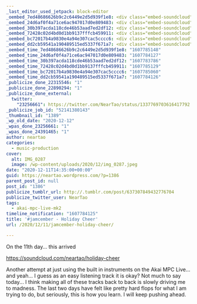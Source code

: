 ```yaml
---
_last_editor_used_jetpack: block-editor
_oembed_7ed48686626b9c2c6449e2d5d939f1e8: <div class="embed-soundcloud"><iframe title="Goodbye Sputnik by NearTao" width="500" height="400" scrolling="no" frameborder="no" src="https://w.soundcloud.com/player/?visual=true&url=https%3A%2F%2Fapi.soundcloud.com%2Ftracks%2F946197628&show_artwork=true&maxwidth=500&maxheight=750&dnt=1"></iframe></div>
_oembed_24d6af0f4a71ce6ac947017d0e809483: <div class="embed-soundcloud"><iframe title="Holiday Cheer by NearTao" width="584" height="400" scrolling="no" frameborder="no" src="https://w.soundcloud.com/player/?visual=true&url=https%3A%2F%2Fapi.soundcloud.com%2Ftracks%2F945909103&show_artwork=true&maxwidth=584&maxheight=876&dnt=1"></iframe></div>
_oembed_30b397acda118cde46b53aad7ed2df12: <div class="embed-soundcloud"><iframe title="Holiday Cheer by NearTao" width="750" height="400" scrolling="no" frameborder="no" src="https://w.soundcloud.com/player/?visual=true&url=https%3A%2F%2Fapi.soundcloud.com%2Ftracks%2F945909103&show_artwork=true&maxwidth=750&maxheight=1000&dnt=1"></iframe></div>
_oembed_72428c02d4bd0d1bb9137fffcb459911: <div class="embed-soundcloud"><iframe title="Hello Sputnik by NearTao" width="500" height="400" scrolling="no" frameborder="no" src="https://w.soundcloud.com/player/?visual=true&url=https%3A%2F%2Fapi.soundcloud.com%2Ftracks%2F946187650&show_artwork=true&maxwidth=500&maxheight=750&dnt=1"></iframe></div>
_oembed_bc72017b4a9830e4a94e307cac5cccc6: <div class="embed-soundcloud"><iframe title="Holiday Cheer by NearTao" width="500" height="400" scrolling="no" frameborder="no" src="https://w.soundcloud.com/player/?visual=true&url=https%3A%2F%2Fapi.soundcloud.com%2Ftracks%2F945909103&show_artwork=true&maxwidth=500&maxheight=750&dnt=1"></iframe></div>
_oembed_dd2cb59541a190489515ed5337f671a7: <div class="embed-soundcloud"><iframe title="Holiday Cheer by NearTao" width="776" height="400" scrolling="no" frameborder="no" src="https://w.soundcloud.com/player/?visual=true&url=https%3A%2F%2Fapi.soundcloud.com%2Ftracks%2F945909103&show_artwork=true&maxwidth=776&maxheight=1000&dnt=1"></iframe></div>
_oembed_time_7ed48686626b9c2c6449e2d5d939f1e8: "1607785148"
_oembed_time_24d6af0f4a71ce6ac947017d0e809483: "1607784127"
_oembed_time_30b397acda118cde46b53aad7ed2df12: "1607783786"
_oembed_time_72428c02d4bd0d1bb9137fffcb459911: "1607785129"
_oembed_time_bc72017b4a9830e4a94e307cac5cccc6: "1607785060"
_oembed_time_dd2cb59541a190489515ed5337f671a7: "1607784126"
_publicize_done_22315546: "1"
_publicize_done_22890294: "1"
_publicize_done_external:
  twitter:
    "23256661": https://twitter.com/NearTao/status/1337769703616417792
_publicize_job_id: "52141380143"
_thumbnail_id: "1389"
_wp_old_date: "2020-12-12"
_wpas_done_23256661: "1"
_wpas_done_24391465: "1"
author: neartao
categories:
  - music-production
cover:
  alt: IMG_0287
  image: /wp-content/uploads/2020/12/img_0287.jpeg
date: "2020-12-11T14:35:00+00:00"
guid: https://neartao.wordpress.com/?p=1386
parent_post_id: null
post_id: "1386"
publicize_tumblr_url: http://.tumblr.com/post/637307849432776704
publicize_twitter_user: NearTao
tags:
  - akai-mpc-live-mk2
timeline_notification: "1607784125"
title: '#jamcember - Holiday Cheer'
url: /2020/12/11/jamcember-holiday-cheer/

---
```

On the 11th day... this arrived

https://soundcloud.com/neartao/holiday-cheer

Another attempt at just using the built in instruments on the Akai MPC Live... and yeah... I guess as an easy listening track it is okay? Not much to say today... I think making all of these tracks back to back is slowly driving me to madness. The last two days have felt like pretty hard flops for what I am trying to do, but seriously, this is how you learn. I will keep pushing ahead.
